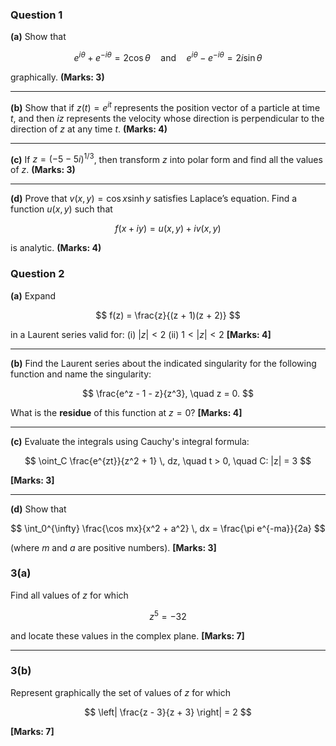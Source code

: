 

### **Question 1**

**(a)** Show that

$$
e^{i\theta} + e^{-i\theta} = 2\cos\theta \quad \text{and} \quad e^{i\theta} - e^{-i\theta} = 2i\sin\theta
$$

graphically.
**(Marks: 3)**

---

**(b)** Show that if $z(t) = e^{it}$ represents the position vector of a particle at time $t$, and then $iz$ represents the velocity whose direction is perpendicular to the direction of $z$ at any time $t$.
**(Marks: 4)**

---

**(c)** If $z = (-5 - 5i)^{1/3}$, then transform $z$ into polar form and find all the values of $z$.
**(Marks: 3)**

---

**(d)** Prove that $v(x,y) = \cos x \sinh y$ satisfies Laplace’s equation.
Find a function $u(x,y)$ such that

$$
f(x + iy) = u(x,y) + i v(x,y)
$$

is analytic.
**(Marks: 4)**


### **Question 2**

**(a)** Expand

$$
f(z) = \frac{z}{(z + 1)(z + 2)}
$$

in a Laurent series valid for:
(i) $|z| < 2$
(ii) $1 < |z| < 2$
**\[Marks: 4]**

---

**(b)** Find the Laurent series about the indicated singularity for the following function and name the singularity:

$$
\frac{e^z - 1 - z}{z^3}, \quad z = 0.
$$

What is the **residue** of this function at $z = 0$?
**\[Marks: 4]**

---

**(c)** Evaluate the integrals using Cauchy's integral formula:

$$
\oint_C \frac{e^{zt}}{z^2 + 1} \, dz, \quad t > 0, \quad C: |z| = 3
$$

**\[Marks: 3]**

---

**(d)** Show that

$$
\int_0^{\infty} \frac{\cos mx}{x^2 + a^2} \, dx = \frac{\pi e^{-ma}}{2a}
$$

(where $m$ and $a$ are positive numbers).
**\[Marks: 3]**

### **3(a)**

Find all values of $z$ for which

$$
z^5 = -32
$$

and locate these values in the complex plane.
**\[Marks: 7]**

---

### **3(b)**

Represent graphically the set of values of $z$ for which

$$
\left| \frac{z - 3}{z + 3} \right| = 2
$$

**\[Marks: 7]**

